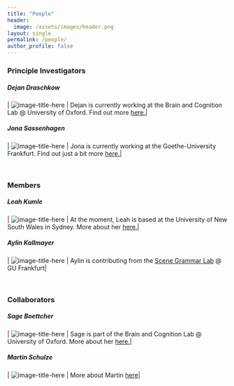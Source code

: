 ```yaml
---
title: "People"
header:
  image: /assets/images/header.png
layout: single
permalink: /people/
author_profile: false
---
```




### Principle Investigators

##### Dejan Draschkow

| ![image-title-here](https://github.com/VirtualDataLab/VirtualDataLab.github.io/tree/master/assets/dejan_draschkow.png?raw=true) | Dejan is currently working at the Brain and Cognition Lab @ University of Oxford. Find out more [here.](https://www.draschkow.com/)|


##### Jona Sassenhagen

| ![image-title-here](https://github.com/VirtualDataLab/VirtualDataLab.github.io/tree/master/assets/Jona_Sassenhagen.png?raw=true) | Jona is currently working at the Goethe-University Frankfurt. Find out just a bit more [here.](https://jona-sassenhagen.github.io/cv/)|

&nbsp;
&nbsp;
&nbsp;

### Members

##### Leah Kumle

| ![image-title-here](https://github.com/VirtualDataLab/VirtualDataLab.github.io/tree/master/assets/Leah_Kumle.png?raw=true) | At the moment, Leah is based at the University of New South Wales in Sydney. More about her [here.](https://lkumle.github.io/vitae/)|

##### Aylin Kallmayer

| ![image-title-here](https://github.com/VirtualDataLab/VirtualDataLab.github.io/tree/master/assets/Aylin_Kallmayer.png?raw=true) | Aylin is contributing from the [Scene Grammar Lab](https://www.scenegrammarlab.com/people/) @ GU Frankfurt|

&nbsp;
&nbsp;
&nbsp;

### Collaborators

##### Sage Boettcher

| ![image-title-here](https://github.com/VirtualDataLab/VirtualDataLab.github.io/tree/master/assets/Sage_Boettcher.png?raw=true) | Sage is part of the Brain and Cognition Lab @ University of Oxford. More about her [here.](https://sageboettcher.jimdo.com/)|

##### Martin Schulze

| ![image-title-here](https://github.com/VirtualDataLab/VirtualDataLab.github.io/tree/master/assets/Martin_Schulze.png?raw=true) | More about Martin [here](https://www.ewi-psy.fu-berlin.de/einrichtungen/arbeitsbereiche/psymeth/mitarbeiter_ehemalige/schultze/index.html)|
